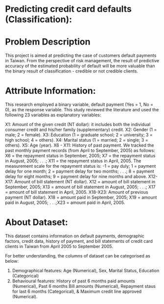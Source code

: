 # Predicting credit card defaults (Classification):

# Problem Description
This project is aimed at predicting the case of customers default payments in Taiwan. 
From the perspective of risk management, the result of predictive accuracy of the estimated probability of default will be more valuable than the binary result of classification - credible or not credible clients. 

# Attribute Information:

This research employed a binary variable, default payment (Yes = 1, No = 0), as the response variable. This study reviewed the literature and used the following 23 variables as explanatory variables:

X1: Amount of the given credit (NT dollar): it includes both the individual consumer credit and his/her family (supplementary) credit.
X2: Gender (1 = male; 2 = female).
X3: Education (1 = graduate school; 2 = university; 3 = high school; 4 = others).
X4: Marital status (1 = married; 2 = single; 3 = others).
X5: Age (year).
X6 - X11: History of past payment. We tracked the past monthly payment records (from April to September, 2005) as follows: X6 = the repayment status in September, 2005; X7 = the repayment status in August, 2005; . . .;
        X11 = the repayment status in April, 2005. The measurement scale for the repayment status is: -1 = pay duly; 1 = payment delay for one month; 2 = payment delay for two months; . . .; 8 = payment delay for eight months; 9 = payment delay for nine months and above.
X12-X17: Amount of bill statement (NT dollar). X12 = amount of bill statement in September, 2005; 
        X13 = amount of bill statement in August, 2005; . . .; X17 = amount of bill statement in April, 2005.
X18-X23: Amount of previous payment (NT dollar). X18 = amount paid in September, 2005; 
        X19 = amount paid in August, 2005; . . .;X23 = amount paid in April, 2005.

# About Dataset: 
This dataset contains information on default payments, demographic factors, credit data, history of payment, and bill statements of credit card clients in Taiwan from April 2005 to September 2005. 

For better understanding, the columns of dataset can be categorised as below:
1. Demographical features: Age (Numerical), Sex, Marital Status, Education (Categorical)
2. Behavioural features: History of past 6 months paid amounts (Numerical), Past 6 months Bill amounts (Numerical), 
                      Repayment staus for last 6 months (Categorical), & Maximum credit line approved (Numerical).
